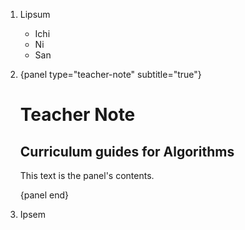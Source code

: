 1.  Lipsum

    *   Ichi
    *   Ni
    *   San

2.  {panel type="teacher-note" subtitle="true"}

    # Teacher Note

    ## Curriculum guides for Algorithms

    This text is the panel's contents.

    {panel end}

3.  Ipsem
